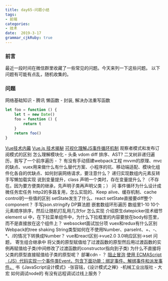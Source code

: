 ```yaml
---
title: day65-问题小结
tags: 
- 前端
categories: 
- 技术
date:  2019-3-17
grammar_cjkRuby: true
---
```

### 前言
最近一段时间在微信群里收藏了一些常见的问题。今天来列一下这些问题。
以下问题有可能有点乱，随机收集的。
### 问题
网络基础知识 - 腾讯
懒函数 - 封装, 解决办法重写函数
```javascript
let foo = function () {
	let t = new Date()
	foo = function () {
		return t
	}
	return foo()
}
```
[Vue技术内幕][1]
[Vue.js 技术揭秘][2]
[可视化理解JS事件循环机制][3]
观察者模式和发布订阅模式的区别
怎么理解模块化 - 头条
vdom diff
排序、AST?
二叉树非递归遍历，我写了一个前序遍历 - ？
有没有手动搭建webpack工程
mvvm的原理、mvc的缺点、vuex用来做什么有什么替代方案、小程序的坑、移动端适配、模块化组件化各自的优缺点、如何封装网络请求，要注意什么？
递归实现数组内元素反转
手写懒加载实现
说到变量提升，class 声明一个类时，存在变量提升么？（不存在。因为要方便类的继承，先声明子类再声明父类；）
问  事件循环为什么设计成微任务宏任务
http2的多路复用，怎么实现的、Keep alive、缓存机制、cache control的一些值的区别
setState发生了什么、react setState直接要diff整个component？
手写json.stringify
DP算法题
嵌套数组环形遍历
数组里1-10 10个元素顺序排序，然后让随机打乱用几次for 怎么实现
介绍原生datepicker技术细节
element ui 中，在下拉菜单组件中，为什么下拉框里的内容要放在body标签里，而不是直接放在这个组件上？
websocket面试加分项
vuex和redux有什么区别
Webpack的tree shaking
String类型如何在不使用Number、parseInt、+、-、\*、\/的情况下转换成Number？
vue和react区别->vue2.0 3.0响应区别->set
问题， 寄生组合继承中  将父类的原型赋值给了过渡函数的原型然后用过渡函数的实例再赋值给子类(中间修改了过渡函数的constructor指向到子类)  为什么不直接将父类的原型直接赋值给子类的原型呢？
部署cdn - ？
[阻止冒泡][4]
[使用 ECMAScript（JS）代码实现一个事件类Event，包含下面功能：绑定事件、解绑事件和派发事件。][5]
书《JavaScript设计模式》-张容铭，《设计模式之禅》-机械工业出版社 - 大宏
如何调试node的  有没有远程调试过线上服务？
<!--more-->


  [1]: http://hcysun.me/vue-design/art/
  [2]: https://ustbhuangyi.github.io/vue-analysis/
  [3]: http://latentflip.com/loupe/?code=JC5vbignYnV0dG9uJywgJ2NsaWNrJywgZnVuY3Rpb24gb25DbGljaygpIHsKICAgIHNldFRpbWVvdXQoZnVuY3Rpb24gdGltZXIoKSB7CiAgICAgICAgY29uc29sZS5sb2coJ1lvdSBjbGlja2VkIHRoZSBidXR0b24hJyk7ICAgIAogICAgfSwgMjAwMCk7Cn0pOwoKY29uc29sZS5sb2coIkhpISIpOwoKc2V0VGltZW91dChmdW5jdGlvbiB0aW1lb3V0KCkgewogICAgY29uc29sZS5sb2coIkNsaWNrIHRoZSBidXR0b24hIik7Cn0sIDUwMDApOwoKY29uc29sZS5sb2coIldlbGNvbWUgdG8gbG91cGUuIik7!!!PGJ1dHRvbj5DbGljayBtZSE8L2J1dHRvbj4=
  [4]: https://developer.mozilla.org/zh-CN/docs/Web/API/Event/stopImmediatePropagation
  [5]: https://github.com/HXWfromDJTU/blog/blob/master/algorithm/event.js